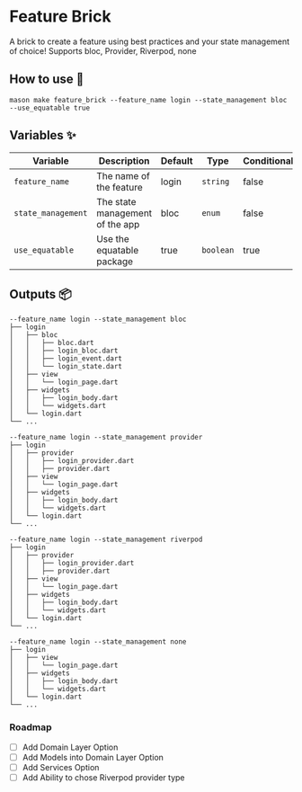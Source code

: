 # Feature Brick

A brick to create a feature using best practices and your state management of choice! Supports bloc, Provider, Riverpod, none

## How to use 🚀

```
mason make feature_brick --feature_name login --state_management bloc --use_equatable true
```

## Variables ✨

| Variable           | Description                     | Default | Type      | Conditional | When       |
| ------------------ | ------------------------------- | ------- | --------- | ----------- | ---------- |
| `feature_name`     | The name of the feature         | login   | `string`  | false       | N/A        |
| `state_management` | The state management of the app | bloc    | `enum`    | false       | N/A        |
| `use_equatable`    | Use the equatable package       | true    | `boolean` | true        | Using bloc |

## Outputs 📦

```
--feature_name login --state_management bloc
├── login
│   ├── bloc
│   │   ├── bloc.dart
│   │   ├── login_bloc.dart
│   │   ├── login_event.dart
│   │   └── login_state.dart
│   ├── view
│   │   └── login_page.dart
│   ├── widgets
│   │   ├── login_body.dart
│   │   └── widgets.dart
│   └── login.dart
└── ...
```

```
--feature_name login --state_management provider
├── login
│   ├── provider
│   │   ├── login_provider.dart
│   │   ├── provider.dart
│   ├── view
│   │   └── login_page.dart
│   ├── widgets
│   │   ├── login_body.dart
│   │   └── widgets.dart
│   └── login.dart
└── ...
```

```
--feature_name login --state_management riverpod
├── login
│   ├── provider
│   │   ├── login_provider.dart
│   │   ├── provider.dart
│   ├── view
│   │   └── login_page.dart
│   ├── widgets
│   │   ├── login_body.dart
│   │   └── widgets.dart
│   └── login.dart
└── ...
```

```
--feature_name login --state_management none
├── login
│   ├── view
│   │   └── login_page.dart
│   ├── widgets
│   │   ├── login_body.dart
│   │   └── widgets.dart
│   └── login.dart
└── ...
```

### Roadmap

- [ ] Add Domain Layer Option
- [ ] Add Models into Domain Layer Option
- [ ] Add Services Option
- [ ] Add Ability to chose Riverpod provider type

